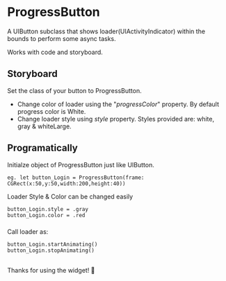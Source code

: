 # ProgressButton
A UIButton subclass that shows loader(UIActivityIndicator) within the bounds to perform some async tasks.


Works with code and storyboard.

## Storyboard

Set the class of your button to ProgressButton.
- Change color of loader using the "*progressColor*" property. By default progress color is White.
- Change loader style using *style* property. Styles provided are: white, gray & whiteLarge.

## Programatically
Initialze object of ProgressButton just like UIButton.
```
eg. let button_Login = ProgressButton(frame: CGRect(x:50,y:50,width:200,height:40))
```

Loader Style & Color can be changed easily
```
button_Login.style = .gray
button_Login.color = .red
```

###
Call loader as: 
```
button_Login.startAnimating()
button_Login.stopAnimating()
```



##
Thanks for using the widget! 🙏 
